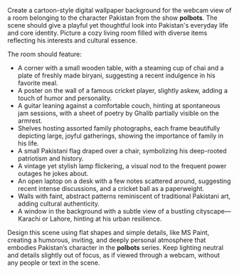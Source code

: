 Create a cartoon-style digital wallpaper background for the webcam view of a room belonging to the character Pakistan from the show **polbots**. The scene should give a playful yet thoughtful look into Pakistan's everyday life and core identity. Picture a cozy living room filled with diverse items reflecting his interests and cultural essence.

The room should feature:
- A corner with a small wooden table, with a steaming cup of chai and a plate of freshly made biryani, suggesting a recent indulgence in his favorite meal.
- A poster on the wall of a famous cricket player, slightly askew, adding a touch of humor and personality.
- A guitar leaning against a comfortable couch, hinting at spontaneous jam sessions, with a sheet of poetry by Ghalib partially visible on the armrest.
- Shelves hosting assorted family photographs, each frame beautifully depicting large, joyful gatherings, showing the importance of family in his life.
- A small Pakistani flag draped over a chair, symbolizing his deep-rooted patriotism and history.
- A vintage yet stylish lamp flickering, a visual nod to the frequent power outages he jokes about.
- An open laptop on a desk with a few notes scattered around, suggesting recent intense discussions, and a cricket ball as a paperweight.
- Walls with faint, abstract patterns reminiscent of traditional Pakistani art, adding cultural authenticity.
- A window in the background with a subtle view of a bustling cityscape—Karachi or Lahore, hinting at his urban resilience.

Design this scene using flat shapes and simple details, like MS Paint, creating a humorous, inviting, and deeply personal atmosphere that embodies Pakistan’s character in the **polbots** series. Keep lighting neutral and details slightly out of focus, as if viewed through a webcam, without any people or text in the scene.